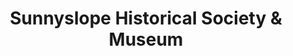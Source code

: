 ---
layout: repo
title: "Sunnyslope Historical Society & Museum"
id: 12886
permalink: repos/12886/
---